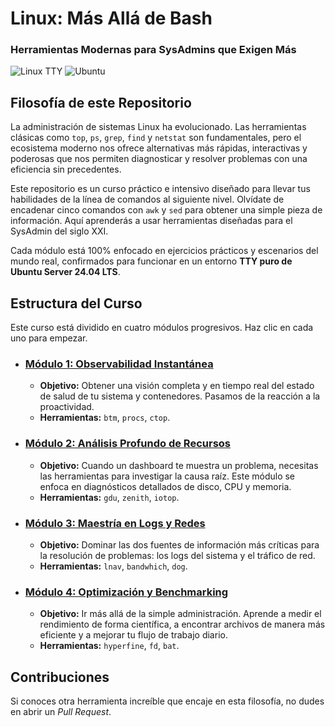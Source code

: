 # Linux: Más Allá de Bash
### Herramientas Modernas para SysAdmins que Exigen Más

![Linux TTY](https://img.shields.io/badge/Entorno-100%25%20TTY-lightgrey?style=for-the-badge&logo=gnome-terminal)
![Ubuntu](https://img.shields.io/badge/Ubuntu%20Server-24.04%20LTS-orange?style=for-the-badge&logo=ubuntu)

## Filosofía de este Repositorio

La administración de sistemas Linux ha evolucionado. Las herramientas clásicas como `top`, `ps`, `grep`, `find` y `netstat` son fundamentales, pero el ecosistema moderno nos ofrece alternativas más rápidas, interactivas y poderosas que nos permiten diagnosticar y resolver problemas con una eficiencia sin precedentes.

Este repositorio es un curso práctico e intensivo diseñado para llevar tus habilidades de la línea de comandos al siguiente nivel. Olvídate de encadenar cinco comandos con `awk` y `sed` para obtener una simple pieza de información. Aquí aprenderás a usar herramientas diseñadas para el SysAdmin del siglo XXI.

Cada módulo está 100% enfocado en ejercicios prácticos y escenarios del mundo real, confirmados para funcionar en un entorno **TTY puro de Ubuntu Server 24.04 LTS**.

## Estructura del Curso

Este curso está dividido en cuatro módulos progresivos. Haz clic en cada uno para empezar.

* ### [Módulo 1: Observabilidad Instantánea](./MODULO-01-OBSERVABILIDAD-INSTANTANEA.md)
    * **Objetivo:** Obtener una visión completa y en tiempo real del estado de salud de tu sistema y contenedores. Pasamos de la reacción a la proactividad.
    * **Herramientas:** `btm`, `procs`, `ctop`.

* ### [Módulo 2: Análisis Profundo de Recursos](./MODULO-02-ANALISIS-PROFUNDO-DE-RECURSOS.md)
    * **Objetivo:** Cuando un dashboard te muestra un problema, necesitas las herramientas para investigar la causa raíz. Este módulo se enfoca en diagnósticos detallados de disco, CPU y memoria.
    * **Herramientas:** `gdu`, `zenith`, `iotop`.

* ### [Módulo 3: Maestría en Logs y Redes](./MODULO-03-MAESTRIA-EN-LOGS-Y-REDES.md)
    * **Objetivo:** Dominar las dos fuentes de información más críticas para la resolución de problemas: los logs del sistema y el tráfico de red.
    * **Herramientas:** `lnav`, `bandwhich`, `dog`.

* ### [Módulo 4: Optimización y Benchmarking](./MODULO-04-OPTIMIZACION-Y-BENCHMARKING.md)
    * **Objetivo:** Ir más allá de la simple administración. Aprende a medir el rendimiento de forma científica, a encontrar archivos de manera más eficiente y a mejorar tu flujo de trabajo diario.
    * **Herramientas:** `hyperfine`, `fd`, `bat`.

## Contribuciones

Si conoces otra herramienta increíble que encaje en esta filosofía, no dudes en abrir un *Pull Request*.
